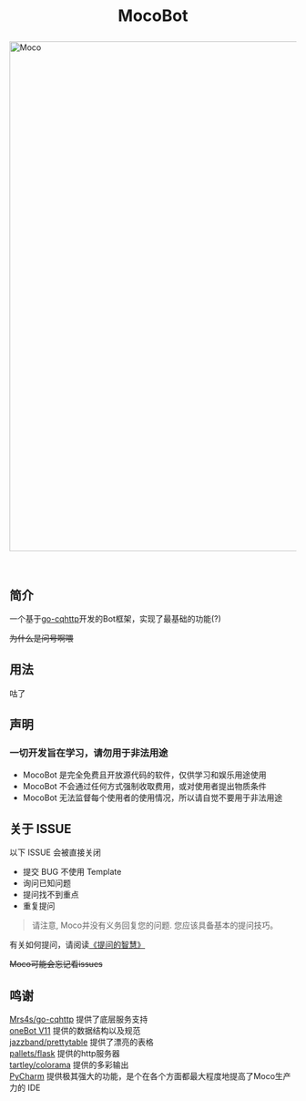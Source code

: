 # <p align="center">MocoBot</p>

<img alt="Moco" height="895" src="img/MocoBot.jpg" width="620"/>

<p align="center">
<img src="https://img.shields.io/badge/-Python-black?style=flat-square&logo=Python" alt=""/>
<img src="https://img.shields.io/badge/-SQLite-black?style=flat-square&logo=sqlite" alt=""/>
</p>

## 简介

一个基于[go-cqhttp](https://github.com/Mrs4s/go-cqhttp)开发的Bot框架，实现了最基础的功能(?)

~~为什么是问号啊喂~~

## 用法

咕了

## 声明

### 一切开发旨在学习，请勿用于非法用途

- MocoBot 是完全免费且开放源代码的软件，仅供学习和娱乐用途使用
- MocoBot 不会通过任何方式强制收取费用，或对使用者提出物质条件
- MocoBot 无法监督每个使用者的使用情况，所以请自觉不要用于非法用途

## 关于 ISSUE

以下 ISSUE 会被直接关闭

- 提交 BUG 不使用 Template
- 询问已知问题
- 提问找不到重点
- 重复提问

> 请注意, Moco并没有义务回复您的问题. 您应该具备基本的提问技巧。
>
有关如何提问，请阅读[《提问的智慧》](https://github.com/ryanhanwu/How-To-Ask-Questions-The-Smart-Way/blob/main/README-zh_CN.md)

~~Moco可能会忘记看issues~~

## 鸣谢

[Mrs4s/go-cqhttp](https://github.com/Mrs4s/go-cqhttp) 提供了底层服务支持  
[oneBot V11](https://github.com/botuniverse/onebot-11) 提供的数据结构以及规范  
[jazzband/prettytable](https://github.com/jazzband/prettytable) 提供了漂亮的表格  
[pallets/flask](https://github.com/pallets/flask) 提供的http服务器  
[tartley/colorama](https://github.com/tartley/colorama) 提供的多彩输出  
[PyCharm](https://www.jetbrains.com/pycharm/) 提供极其强大的功能，是个在各个方面都最大程度地提高了Moco生产力的 IDE